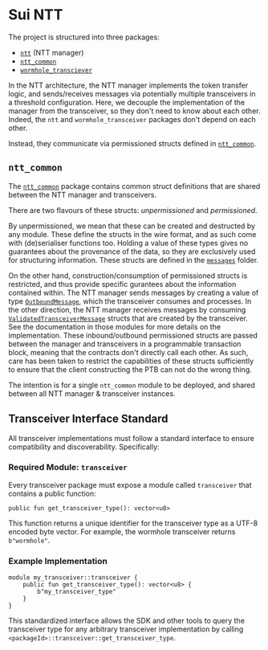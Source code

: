 # Sui NTT

The project is structured into three packages:

- [`ntt`](./packages/ntt) (NTT manager)
- [`ntt_common`](./packages_ntt_common)
- [`wormhole_transciever`](./packages/wormhole_transceiver)

In the NTT architecture, the NTT manager implements the token transfer logic, and sends/receives messages via potentially multiple transceivers in a threshold configuration.
Here, we decouple the implementation of the manager from the transceiver, so they don't need to know about each other. Indeed, the `ntt` and `wormhole_transceiver` packages don't depend on each other.

Instead, they communicate via permissioned structs defined in [`ntt_common`](./packages/ntt_common).

## `ntt_common`

The [`ntt_common`](./packages/ntt_common) package contains common struct definitions that are shared between the NTT manager and transceivers.

There are two flavours of these structs: _unpermissioned_ and _permissioned_.

By unpermissioned, we mean that these can be created and destructed by any module.
These define the structs in the wire format, and as such come with (de)serialiser functions too. Holding a value of these types gives no guarantees about the provenance of the data, so they are exclusively used for structuring information. These structs are defined in the [`messages`](./packages/ntt_common/sources/messages) folder.

On the other hand, construction/consumption of permissioned structs is restricted, and thus provide specific gurantees about the information contained within.
The NTT manager sends messages by creating a value of type [`OutboundMessage`](./packages/ntt_common/sources/outbound_message.move), which the transceiver consumes and processes.
In the other direction, the NTT manager receives messages by consuming [`ValidatedTransceiverMessage`](./packages/ntt_common/sources/validated_transceiver_message.move) structs that are created by the transceiver. See the documentation in those modules for more details on the implementation.
These inbound/outbound permissioned structs are passed between the manager and transceivers in a programmable transaction block, meaning that the contracts don't directly call each other. As such, care has been taken to restrict the capabilities of these structs sufficiently to ensure that the client constructing the PTB can not do the wrong thing.

The intention is for a single `ntt_common` module to be deployed, and shared between all NTT manager & transceiver instances.

## Transceiver Interface Standard

All transceiver implementations must follow a standard interface to ensure compatibility and discoverability. Specifically:

### Required Module: `transceiver`

Every transceiver package must expose a module called `transceiver` that contains a public function:

```move
public fun get_transceiver_type(): vector<u8>
```

This function returns a unique identifier for the transceiver type as a UTF-8 encoded byte vector. For example, the wormhole transceiver returns `b"wormhole"`.

### Example Implementation

```move
module my_transceiver::transceiver {
    public fun get_transceiver_type(): vector<u8> {
        b"my_transceiver_type"
    }
}
```

This standardized interface allows the SDK and other tools to query the transceiver type for any arbitrary transceiver implementation by calling `<packageId>::transceiver::get_transceiver_type`.
